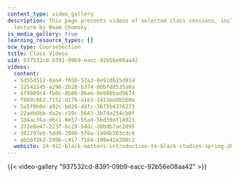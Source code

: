 ```yaml
---
content_type: video_gallery
description: This page presents videos of selected class sessions, including a guest
  lecture by Noam Chomsky.
is_media_gallery: true
learning_resource_types: []
ocw_type: CourseSection
title: Class Videos
uid: 937532cd-8391-09b9-eacc-92b56e08aa42
videos:
  content:
  - 5d55d512-daa4-f65b-52a3-8e91db15d814
  - 12542245-a296-2b28-b374-00bfdd535a0a
  - 4f9809c4-fb0c-8b86-86ae-0e088bad9674
  - f8b9c662-7152-d27b-a1e3-1413edd8560a
  - 5a5f0b0e-a92c-bd26-ddfc-3675b4376273
  - 22aeb0bb-da2e-c59c-5643-3b7da254cb0f
  - 1d4acf6a-d6c1-8e57-55ad-5bd39af18921
  - 372e8e47-223f-bc29-54dc-d8bdb7ac2d95
  - 382797eb-5dd6-2086-5f6a-1a94b303cdc0
  - ab5672b2-599b-c417-7164-198e42e300c2
  website: 24-912-black-matters-introduction-to-black-studies-spring-2017
---
```



{{< video-gallery "937532cd-8391-09b9-eacc-92b56e08aa42" >}}

